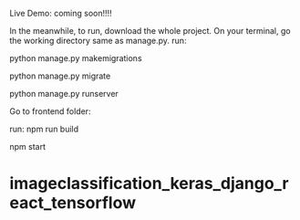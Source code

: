 Live Demo: coming soon!!!!

In the meanwhile, to run,  download the whole project.
On your terminal, go the working directory same as manage.py. run:

python manage.py makemigrations

python manage.py migrate

python manage.py runserver

Go to frontend folder:

run: npm run build

npm start 

# imageclassification_keras_django_react_tensorflow
